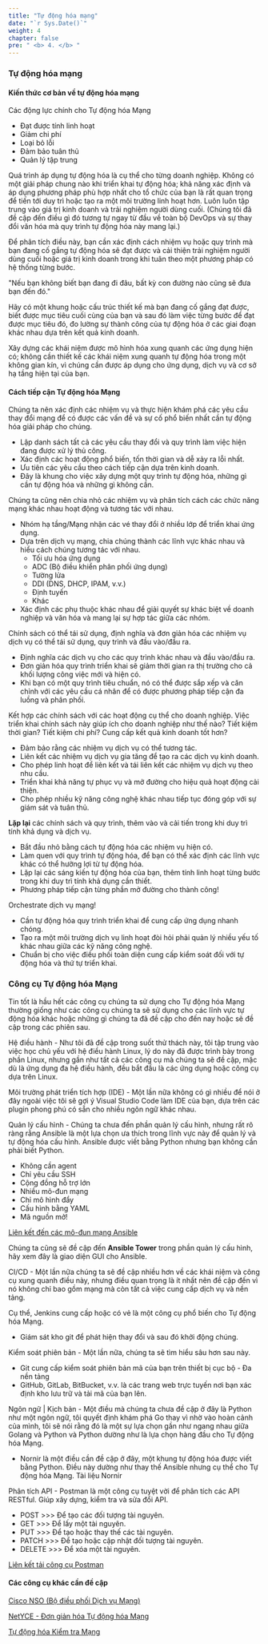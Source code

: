 ```yaml
---
title: "Tự động hóa mạng"
date: "`r Sys.Date()`"
weight: 4
chapter: false
pre: " <b> 4. </b> "
---
```

### Tự động hóa mạng
#### Kiến thức cơ bản về tự động hóa mạng
Các động lực chính cho Tự động hóa Mạng
- Đạt được tính linh hoạt
- Giảm chi phí
- Loại bỏ lỗi
- Đảm bảo tuân thủ
- Quản lý tập trung

Quá trình áp dụng tự động hóa là cụ thể cho từng doanh nghiệp. Không có một giải pháp chung nào khi triển khai tự động hóa; khả năng xác định và áp dụng phương pháp phù hợp nhất cho tổ chức của bạn là rất quan trọng để tiến tới duy trì hoặc tạo ra một môi trường linh hoạt hơn. Luôn luôn tập trung vào giá trị kinh doanh và trải nghiệm người dùng cuối. (Chúng tôi đã đề cập đến điều gì đó tương tự ngay từ đầu về toàn bộ DevOps và sự thay đổi văn hóa mà quy trình tự động hóa này mang lại.)

Để phân tích điều này, bạn cần xác định cách nhiệm vụ hoặc quy trình mà bạn đang cố gắng tự động hóa sẽ đạt được và cải thiện trải nghiệm người dùng cuối hoặc giá trị kinh doanh trong khi tuân theo một phương pháp có hệ thống từng bước.

"Nếu bạn không biết bạn đang đi đâu, bất kỳ con đường nào cũng sẽ đưa bạn đến đó."

Hãy có một khung hoặc cấu trúc thiết kế mà bạn đang cố gắng đạt được, biết được mục tiêu cuối cùng của bạn và sau đó làm việc từng bước để đạt được mục tiêu đó, đo lường sự thành công của tự động hóa ở các giai đoạn khác nhau dựa trên kết quả kinh doanh.

Xây dựng các khái niệm được mô hình hóa xung quanh các ứng dụng hiện có; không cần thiết kế các khái niệm xung quanh tự động hóa trong một không gian kín, vì chúng cần được áp dụng cho ứng dụng, dịch vụ và cơ sở hạ tầng hiện tại của bạn.

#### Cách tiếp cận Tự động hóa Mạng
Chúng ta nên xác định các nhiệm vụ và thực hiện khám phá các yêu cầu thay đổi mạng để có được các vấn đề và sự cố phổ biến nhất cần tự động hóa giải pháp cho chúng.

- Lập danh sách tất cả các yêu cầu thay đổi và quy trình làm việc hiện đang được xử lý thủ công.
- Xác định các hoạt động phổ biến, tốn thời gian và dễ xảy ra lỗi nhất.
- Ưu tiên các yêu cầu theo cách tiếp cận dựa trên kinh doanh.
- Đây là khung cho việc xây dựng một quy trình tự động hóa, những gì cần tự động hóa và những gì không cần.

Chúng ta cũng nên chia nhỏ các nhiệm vụ và phân tích cách các chức năng mạng khác nhau hoạt động và tương tác với nhau.

- Nhóm hạ tầng/Mạng nhận các vé thay đổi ở nhiều lớp để triển khai ứng dụng.
- Dựa trên dịch vụ mạng, chia chúng thành các lĩnh vực khác nhau và hiểu cách chúng tương tác với nhau.
   + Tối ưu hóa ứng dụng
   + ADC (Bộ điều khiển phân phối ứng dụng)
   + Tường lửa
   + DDI (DNS, DHCP, IPAM, v.v.)
   + Định tuyến
   + Khác
- Xác định các phụ thuộc khác nhau để giải quyết sự khác biệt về doanh nghiệp và văn hóa và mang lại sự hợp tác giữa các nhóm.

Chính sách có thể tái sử dụng, định nghĩa và đơn giản hóa các nhiệm vụ dịch vụ có thể tái sử dụng, quy trình và đầu vào/đầu ra.

- Định nghĩa các dịch vụ cho các quy trình khác nhau và đầu vào/đầu ra.
- Đơn giản hóa quy trình triển khai sẽ giảm thời gian ra thị trường cho cả khối lượng công việc mới và hiện có.
- Khi bạn có một quy trình tiêu chuẩn, nó có thể được sắp xếp và căn chỉnh với các yêu cầu cá nhân để có được phương pháp tiếp cận đa luồng và phân phối.

Kết hợp các chính sách với các hoạt động cụ thể cho doanh nghiệp. Việc triển khai chính sách này giúp ích cho doanh nghiệp như thế nào? Tiết kiệm thời gian? Tiết kiệm chi phí? Cung cấp kết quả kinh doanh tốt hơn?

- Đảm bảo rằng các nhiệm vụ dịch vụ có thể tương tác.
- Liên kết các nhiệm vụ dịch vụ gia tăng để tạo ra các dịch vụ kinh doanh.
- Cho phép linh hoạt để liên kết và tái liên kết các nhiệm vụ dịch vụ theo nhu cầu.
- Triển khai khả năng tự phục vụ và mở đường cho hiệu quả hoạt động cải thiện.
- Cho phép nhiều kỹ năng công nghệ khác nhau tiếp tục đóng góp với sự giám sát và tuân thủ.

**Lặp lại** các chính sách và quy trình, thêm vào và cải tiến trong khi duy trì tính khả dụng và dịch vụ.

- Bắt đầu nhỏ bằng cách tự động hóa các nhiệm vụ hiện có.
- Làm quen với quy trình tự động hóa, để bạn có thể xác định các lĩnh vực khác có thể hưởng lợi từ tự động hóa.
- Lặp lại các sáng kiến tự động hóa của bạn, thêm tính linh hoạt từng bước trong khi duy trì tính khả dụng cần thiết.
- Phương pháp tiếp cận từng phần mở đường cho thành công!

Orchestrate dịch vụ mạng!

- Cần tự động hóa quy trình triển khai để cung cấp ứng dụng nhanh chóng.
- Tạo ra một môi trường dịch vụ linh hoạt đòi hỏi phải quản lý nhiều yếu tố khác nhau giữa các kỹ năng công nghệ.
- Chuẩn bị cho việc điều phối toàn diện cung cấp kiểm soát đối với tự động hóa và thứ tự triển khai.

### Công cụ Tự động hóa Mạng
Tin tốt là hầu hết các công cụ chúng ta sử dụng cho Tự động hóa Mạng thường giống như các công cụ chúng ta sẽ sử dụng cho các lĩnh vực tự động hóa khác hoặc những gì chúng ta đã đề cập cho đến nay hoặc sẽ đề cập trong các phiên sau.

Hệ điều hành - Như tôi đã đề cập trong suốt thử thách này, tôi tập trung vào việc học chủ yếu với hệ điều hành Linux, lý do này đã được trình bày trong phần Linux, nhưng gần như tất cả các công cụ mà chúng ta sẽ đề cập, mặc dù là ứng dụng đa hệ điều hành, đều bắt đầu là các ứng dụng hoặc công cụ dựa trên Linux.

Môi trường phát triển tích hợp (IDE) - Một lần nữa không có gì nhiều để nói ở đây ngoài việc tôi sẽ gợi ý Visual Studio Code làm IDE của bạn, dựa trên các plugin phong phú có sẵn cho nhiều ngôn ngữ khác nhau.

Quản lý cấu hình - Chúng ta chưa đến phần quản lý cấu hình, nhưng rất rõ ràng rằng Ansible là một lựa chọn ưa thích trong lĩnh vực này để quản lý và tự động hóa cấu hình. Ansible được viết bằng Python nhưng bạn không cần phải biết Python.

- Không cần agent
- Chỉ yêu cầu SSH
- Cộng đồng hỗ trợ lớn
- Nhiều mô-đun mạng
- Chỉ mô hình đẩy
- Cấu hình bằng YAML
- Mã nguồn mở!

[Liên kết đến các mô-đun mạng Ansible](https://docs.ansible.com/ansible/2.9/modules/list_of_network_modules.html)

Chúng ta cũng sẽ đề cập đến **Ansible Tower** trong phần quản lý cấu hình, hãy xem đây là giao diện GUI cho Ansible.

CI/CD - Một lần nữa chúng ta sẽ đề cập nhiều hơn về các khái niệm và công cụ xung quanh điều này, nhưng điều quan trọng là ít nhất nên đề cập đến vì nó không chỉ bao gồm mạng mà còn tất cả việc cung cấp dịch vụ và nền tảng.

Cụ thể, Jenkins cung cấp hoặc có vẻ là một công cụ phổ biến cho Tự động hóa Mạng.

- Giám sát kho git để phát hiện thay đổi và sau đó khởi động chúng.

Kiểm soát phiên bản - Một lần nữa, chúng ta sẽ tìm hiểu sâu hơn sau này.

- Git cung cấp kiểm soát phiên bản mã của bạn trên thiết bị cục bộ - Đa nền tảng
- GitHub, GitLab, BitBucket, v.v. là các trang web trực tuyến nơi bạn xác định kho lưu trữ và tải mã của bạn lên.

Ngôn ngữ | Kịch bản - Một điều mà chúng ta chưa đề cập ở đây là Python như một ngôn ngữ, tôi quyết định khám phá Go thay vì nhờ vào hoàn cảnh của mình, tôi sẽ nói rằng đó là một sự lựa chọn gần như ngang nhau giữa Golang và Python và Python dường như là lựa chọn hàng đầu cho Tự động hóa Mạng.

- Nornir là một điều cần đề cập ở đây, một khung tự động hóa được viết bằng Python. Điều này dường như thay thế Ansible nhưng cụ thể cho Tự động hóa Mạng. Tài liệu Nornir

Phân tích API - Postman là một công cụ tuyệt vời để phân tích các API RESTful. Giúp xây dựng, kiểm tra và sửa đổi API.

- POST >>> Để tạo các đối tượng tài nguyên.
- GET >>> Để lấy một tài nguyên.
- PUT >>> Để tạo hoặc thay thế các tài nguyên.
- PATCH >>> Để tạo hoặc cập nhật đối tượng tài nguyên.
- DELETE >>> Để xóa một tài nguyên.

[Liên kết tải công cụ Postman](https://www.postman.com/downloads/)

#### Các công cụ khác cần đề cập
[Cisco NSO (Bộ điều phối Dịch vụ Mạng)](https://www.cisco.com/c/en/us/products/cloud-systems-management/network-services-orchestrator/index.html)

[NetYCE - Đơn giản hóa Tự động hóa Mạng](https://netyce.com/)

[Tự động hóa Kiểm tra Mạng](https://pubhub.devnetcloud.com/media/genie-feature-browser/docs/#/)